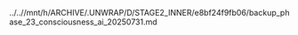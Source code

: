 ../..//mnt/h/ARCHIVE/.UNWRAP/D/STAGE2_INNER/e8bf24f9fb06/backup_phase_23_consciousness_ai_20250731.md